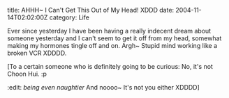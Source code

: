 title: AHHH~ I Can't Get This Out of My Head! XDDD
date: 2004-11-14T02:02:00Z
category: Life

Ever since yesterday I have been having a really indecent dream about someone yesterday and I can't seem to get it off from my head, somewhat making my hormones tingle off and on. Argh~ Stupid mind working like a broken VCR XDDDD.

[To a certain someone who is definitely going to be curious: No, it's not Choon Hui. :p

:edit: *being even naughtier* And noooo~ It's not you either XDDDD]
